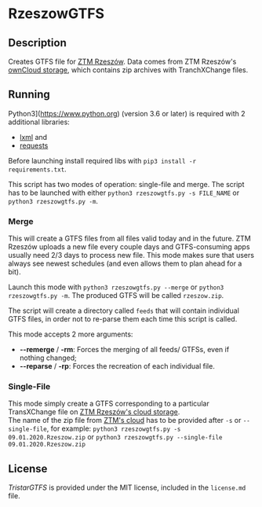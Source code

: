 # RzeszowGTFS

## Description
Creates GTFS file for [ZTM Rzeszów](https://ztm.rzeszow.pl/).
Data comes from ZTM Rzeszów's [ownCloud storage](https://chmura.ztm.rzeszow.pl/index.php/s/UY5an6Qk8CZHmCf), which contains zip archives with TranchXChange files.

## Running

Python3](https://www.python.org) (version 3.6 or later) is required with 2 additional libraries:
- [lxml](https://pypi.org/project/lxml/) and
- [requests](https://pypi.org/project/requests/)

Before launching install required libs with `pip3 install -r requirements.txt`.

This script has two modes of operation: single-file and merge.
The script has to be launched with either `python3 rzeszowgtfs.py -s FILE_NAME` or `python3 rzeszowgtfs.py -m`.

### Merge
This will create a GTFS files from all files valid today and in the future.
ZTM Rzeszów uploads a new file every couple days and GTFS-consuming apps usually need 2/3 days to process new file.
This mode makes sure that users always see newest schedules (and even allows them to plan ahead for a bit).

Launch this mode with `python3 rzeszowgtfs.py --merge` or `python3 rzeszowgtfs.py -m`.
The produced GTFS will be called `rzeszow.zip`.

The script will create a directory called `feeds` that will contain individual GTFS files,
in order not to re-parse them each time this script is called.


This mode accepts 2 more arguments:
- **--remerge** / **-rm**: Forces the merging of all feeds/ GTFSs, even if nothing changed;
- **--reparse** / **-rp**: Forces the recreation of each individual file.

### Single-File
This mode simply create a GTFS corresponding to a particular TransXChange file on [ZTM Rzeszów's cloud storage](https://chmura.ztm.rzeszow.pl/index.php/s/UY5an6Qk8CZHmCf).  
The name of the zip file from [ZTM's cloud](https://chmura.ztm.rzeszow.pl/index.php/s/UY5an6Qk8CZHmCf) has to be provided after `-s` or `--single-file`, for example:
`python3 rzeszowgtfs.py -s 09.01.2020.Rzeszow.zip` or `python3 rzeszowgtfs.py --single-file 09.01.2020.Rzeszow.zip`

## License

*TristarGTFS* is provided under the MIT license, included in the `license.md` file.
